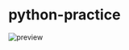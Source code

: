 # python-practice

![preview](https://user-images.githubusercontent.com/98839796/227801190-b74be45a-5be0-430e-b749-307c1e5d0d13.png)
